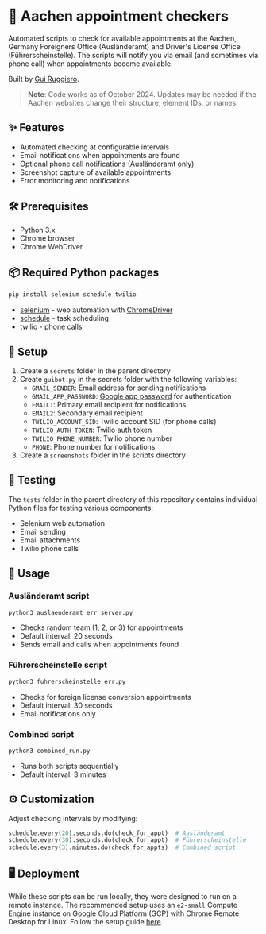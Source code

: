 # 📅 Aachen appointment checkers

Automated scripts to check for available appointments at the Aachen, Germany Foreigners Office (Ausländeramt) and Driver's License Office (Führerscheinstelle). The scripts will notify you via email (and sometimes via phone call) when appointments become available.

Built by [Gui Ruggiero](https://guiruggiero.com/).

> **Note**: Code works as of October 2024. Updates may be needed if the Aachen websites change their structure, element IDs, or names.

## ✨ Features

- Automated checking at configurable intervals
- Email notifications when appointments are found
- Optional phone call notifications (Ausländeramt only)
- Screenshot capture of available appointments
- Error monitoring and notifications

## 🛠️ Prerequisites

- Python 3.x
- Chrome browser
- Chrome WebDriver

## 📦 Required Python packages

```bash
pip install selenium schedule twilio
```

- [selenium](https://www.selenium.dev/documentation/webdriver/getting_started/install_library/) - web automation with [ChromeDriver](https://googlechromelabs.github.io/chrome-for-testing/)
- [schedule](https://schedule.readthedocs.io/en/stable/installation.html) - task scheduling
- [twilio](https://www.twilio.com/docs/voice/quickstart/python) - phone calls

## 🚀 Setup

1. Create a `secrets` folder in the parent directory
2. Create `guibot.py` in the secrets folder with the following variables:
   - `GMAIL_SENDER`: Email address for sending notifications
   - `GMAIL_APP_PASSWORD`: [Google app password](https://myaccount.google.com/apppasswords) for authentication
   - `EMAIL1`: Primary email recipient for notifications
   - `EMAIL2`: Secondary email recipient
   - `TWILIO_ACCOUNT_SID`: Twilio account SID (for phone calls)
   - `TWILIO_AUTH_TOKEN`: Twilio auth token
   - `TWILIO_PHONE_NUMBER`: Twilio phone number
   - `PHONE`: Phone number for notifications
3. Create a `screenshots` folder in the scripts directory

## 🧪 Testing

The `tests` folder in the parent directory of this repository contains individual Python files for testing various components:
- Selenium web automation
- Email sending
- Email attachments
- Twilio phone calls

## 📝 Usage

### Ausländeramt script
```bash
python3 auslaenderamt_err_server.py
```
- Checks random team (1, 2, or 3) for appointments
- Default interval: 20 seconds
- Sends email and calls when appointments found

### Führerscheinstelle script
```bash
python3 fuhrerscheinstelle_err.py
```
- Checks for foreign license conversion appointments
- Default interval: 30 seconds
- Email notifications only

### Combined script
```bash
python3 combined_run.py
```
- Runs both scripts sequentially
- Default interval: 3 minutes

## ⚙️ Customization

Adjust checking intervals by modifying:
```python
schedule.every(20).seconds.do(check_for_appt)  # Ausländeramt
schedule.every(30).seconds.do(check_for_appt)  # Führerscheinstelle
schedule.every(3).minutes.do(check_for_appts)  # Combined script
```

## 🖥️ Deployment

While these scripts can be run locally, they were designed to run on a remote instance. The recommended setup uses an `e2-small` Compute Engine instance on Google Cloud Platform (GCP) with Chrome Remote Desktop for Linux. Follow the setup guide [here](https://cloud.google.com/architecture/chrome-desktop-remote-on-compute-engine).